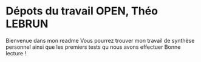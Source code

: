 # Dépots du travail OPEN, Théo LEBRUN
Bienvenue dans mon readme
Vous pourrez trouver mon travail de synthèse personnel ainsi que les premiers tests qu nous avons effectuer
Bonne lecture !

